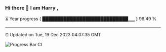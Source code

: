 ### Hi there 👋 I am Harry , 

⏳ Year progress { ████████████████████████████▁▁ } 96.49 %

---

⏰ Updated on Tue, 19 Dec 2023 04:07:35 GMT

![Progress Bar CI](https://github.com/duykhang68/duykhang68/workflows/Progress%20Bar%20CI/badge.svg)

